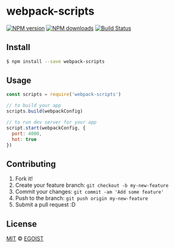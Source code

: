 # webpack-scripts

[![NPM version](https://img.shields.io/npm/v/webpack-scripts.svg?style=flat-square)](https://npmjs.com/package/webpack-scripts) [![NPM downloads](https://img.shields.io/npm/dm/webpack-scripts.svg?style=flat-square)](https://npmjs.com/package/webpack-scripts) [![Build Status](https://img.shields.io/circleci/project/egoist/webpack-scripts/master.svg?style=flat-square)](https://circleci.com/gh/egoist/webpack-scripts)

## Install

```bash
$ npm install --save webpack-scripts
```

## Usage

```js
const scripts = require('webpack-scripts')

// to build your app
scripts.build(webpackConfig)

// to run dev server for your app
script.start(webpackConfig, {
  port: 4000,
  hot: true
})
```

## Contributing

1. Fork it!
2. Create your feature branch: `git checkout -b my-new-feature`
3. Commit your changes: `git commit -am 'Add some feature'`
4. Push to the branch: `git push origin my-new-feature`
5. Submit a pull request :D

## License

[MIT](https://egoist.mit-license.org/) © [EGOIST](https://github.com/egoist)
